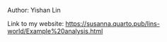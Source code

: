 Author: Yishan Lin

Link to my website: https://susanna.quarto.pub/lins-world/Example%20analysis.html
